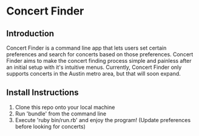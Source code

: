 # Concert Finder

## Introduction
Concert Finder is a command line app that lets users set certain preferences and search for concerts based on those preferences. Concert Finder aims to make the concert finding process simple and painless after an initial setup with it's intuitive menus. Currently, Concert Finder only supports concerts in the Austin metro area, but that will soon expand. 

## Install Instructions
1. Clone this repo onto your local machine
2. Run 'bundle' from the command line
3. Execute 'ruby bin/run.rb' and enjoy the program!
(Update preferences before looking for concerts)